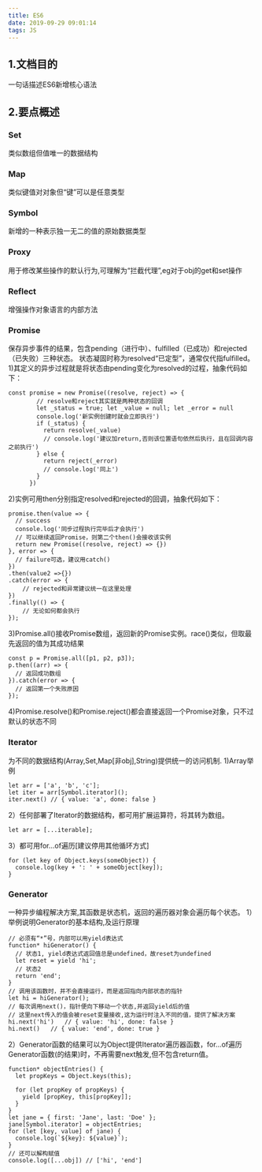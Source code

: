 ```yaml
---
title: ES6
date: 2019-09-29 09:01:14
tags: JS
---
```

## 1.文档目的
一句话描述ES6新增核心语法

## 2.要点概述
### Set
类似数组但值唯一的数据结构
### Map
类似键值对对象但“键”可以是任意类型
### Symbol
新增的一种表示独一无二的值的原始数据类型
### Proxy
用于修改某些操作的默认行为,可理解为“拦截代理”,eg对于obj的get和set操作
### Reflect
增强操作对象语言的内部方法
### Promise
保存异步事件的结果，包含pending（进行中）、fulfilled（已成功）和rejected（已失败）三种状态。
状态凝固时称为resolved“已定型”，通常仅代指fulfilled。
1)其定义的异步过程就是将状态由pending变化为resolved的过程，抽象代码如下：
```
const promise = new Promise((resolve, reject) => {
		// resolve和reject其实就是两种状态的回调
        let _status = true; let _value = null; let _error = null
        console.log('新实例创建时就会立即执行')
        if (_status) {
          return resolve(_value)
          // console.log('建议加return,否则该位置语句依然后执行，且在回调内容之前执行')
        } else {
          return reject(_error)
          // console.log('同上')
        }
      })
```
2)实例可用then分别指定resolved和rejected的回调，抽象代码如下：
```
promise.then(value => {
  // success
  console.log('同步过程执行完毕后才会执行')
  // 可以继续返回Promise，则第二个then()会接收该实例
  return new Promise((resolve, reject) => {})
}, error => {
  // failure可选，建议用catch()
})
.then(value2 =>{})
.catch(error => {
	// rejected和异常建议统一在这里处理
})
.finally(() => {
	// 无论如何都会执行
});
```
3)Promise.all()接收Promise数组，返回新的Promise实例。race()类似，但取最先返回的值为其成功结果
```
const p = Promise.all([p1, p2, p3]);
p.then((arr) => {
  // 返回成功数组
}).catch(error => {
  // 返回第一个失败原因
});
```
4)Promise.resolve()和Promise.reject()都会直接返回一个Promise对象，只不过默认的状态不同
### Iterator
为不同的数据结构(Array,Set,Map[非obj],String)提供统一的访问机制.
1)Array举例
```
let arr = ['a', 'b', 'c'];
let iter = arr[Symbol.iterator]();
iter.next() // { value: 'a', done: false }
```
2）任何部署了Iterator的数据结构，都可用扩展运算符，将其转为数组。
```
let arr = [...iterable];
```
3）都可用for...of遍历[建议停用其他循环方式]
```
for (let key of Object.keys(someObject)) {
  console.log(key + ': ' + someObject[key]);
}
```
### Generator
一种异步编程解决方案,其函数是状态机，返回的遍历器对象会遍历每个状态。
1）举例说明Generator的基本结构,及运行原理
```
// 必须有“*”号，内部可以用yield表达式
function* hiGenerator() {
  // 状态1, yield表达式返回值总是undefined，故reset为undefined
  let reset = yield 'hi';
  // 状态2
  return 'end';
}
// 调用该函数时，并不会直接运行，而是返回指向内部状态的指针
let hi = hiGenerator();
// 每次调用next()，指针便向下移动一个状态,并返回yield后的值
// 这里next传入的值会被reset变量接收,这为运行时注入不同的值，提供了解决方案
hi.next('hi')   // { value: 'hi', done: false }
hi.next()   // { value: 'end', done: true }
```
2）Generator函数的结果可以为Object提供Iterator遍历器函数，for...of遍历Generator函数(的结果)时，不再需要next触发,但不包含return值。
```
function* objectEntries() {
  let propKeys = Object.keys(this);

  for (let propKey of propKeys) {
    yield [propKey, this[propKey]];
  }
}
let jane = { first: 'Jane', last: 'Doe' };
jane[Symbol.iterator] = objectEntries;
for (let [key, value] of jane) {
  console.log(`${key}: ${value}`);
}
// 还可以解构赋值
console.log([...obj]) // ['hi', 'end']
```
